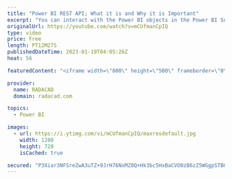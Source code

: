 ```yaml
---
title: "Power BI REST API; What it is and Why it is Important"
excerpt: "You can interact with the Power BI objects in the Power BI Service through a set of APIs called Power BI REST API. The Power BI REST API can help automate tasks, build tools that work with Power BI, the configuration of Power BI outside of the platform, and embed Power BI into a third-party application."
originalUrl: https://youtube.com/watch?v=mCUfmanCpIQ
type: video
price: Free
length: PT12M27S
publishedDateTime: 2023-01-19T04:05:26Z
heat: 56

featuredContent: "<iframe width=\"800\" height=\"500\" frameborder=\"0\" src=\"https://www.youtube.com/embed/mCUfmanCpIQ\" allow=\"accelerometer; autoplay; encrypted-media; gyroscope; picture-in-picture\" allowfullscreen></iframe>"

provider:
  name: RADACAD
  domain: radacad.com

topics:
  - Power BI

images:
  - url: https://i.ytimg.com/vi/mCUfmanCpIQ/maxresdefault.jpg
    width: 1280
    height: 720
    isCached: true

secured: "P3Xiar3NFSreZwA3uTZ+9JrH76NxMZ0Q+Hk3bc5HxBaCVO0zB6zZ5WGgpSTBGZYiz7GUg4nnTXBtSaLak1QkwesT6m3sQiJ4uLOwt0Vb2bFclHDdTXKJ+xlTD/sBf/W5QjpF8tYFkKjLf74SjVnkM7ft0E4jM+q/Y+QK+9SYleksEKjoZh4WLz8PcdjSlRRtoirKIwFljKMz2sA7EEdUNsPRO36nx3SVtb91Y0W7eSvdEM0UrCndGKeKtPx9+vkqcUtFpkDW3NT/e26ttNwoDmwV68Ihh2IXVrxEqIFNu5dKxmgsz9UUFORKJxvRL4iNLdhcw/h97VljoXI5RJbuFz5ykKD1Ru4K2m6X5PmXCfAyn/pihgp5wmvYixKgoSk9BKwlxNvAyqfWO/xc08HX2Oefv0jJB+Wq7KQyeshfjxw=;qGzkbkpNkKvKzC0oH08+8w=="
---
```


